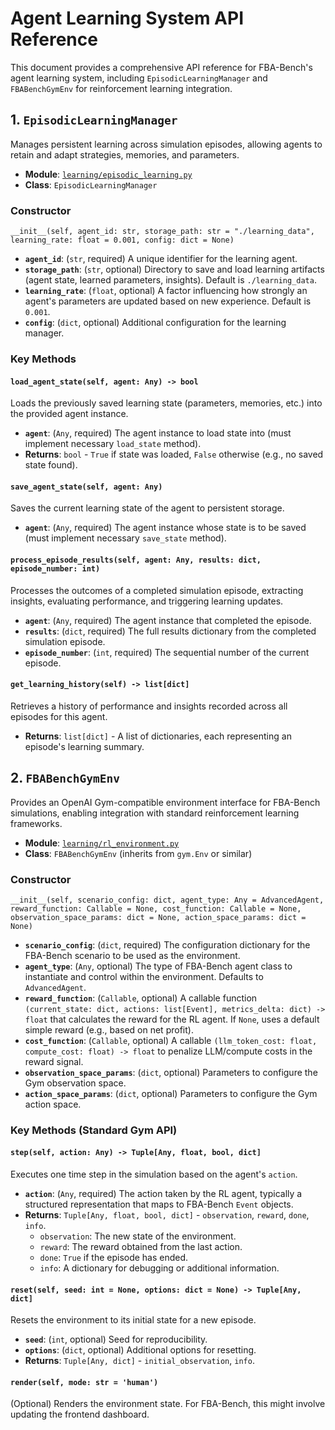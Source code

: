 # Agent Learning System API Reference

This document provides a comprehensive API reference for FBA-Bench's agent learning system, including `EpisodicLearningManager` and `FBABenchGymEnv` for reinforcement learning integration.

## 1. `EpisodicLearningManager`

Manages persistent learning across simulation episodes, allowing agents to retain and adapt strategies, memories, and parameters.

-   **Module**: [`learning/episodic_learning.py`](learning/episodic_learning.py)
-   **Class**: `EpisodicLearningManager`

### Constructor

`__init__(self, agent_id: str, storage_path: str = "./learning_data", learning_rate: float = 0.001, config: dict = None)`

-   **`agent_id`**: (`str`, required) A unique identifier for the learning agent.
-   **`storage_path`**: (`str`, optional) Directory to save and load learning artifacts (agent state, learned parameters, insights). Default is `./learning_data`.
-   **`learning_rate`**: (`float`, optional) A factor influencing how strongly an agent's parameters are updated based on new experience. Default is `0.001`.
-   **`config`**: (`dict`, optional) Additional configuration for the learning manager.

### Key Methods

#### `load_agent_state(self, agent: Any) -> bool`
Loads the previously saved learning state (parameters, memories, etc.) into the provided agent instance.

-   **`agent`**: (`Any`, required) The agent instance to load state into (must implement necessary `load_state` method).
-   **Returns**: `bool` - `True` if state was loaded, `False` otherwise (e.g., no saved state found).

#### `save_agent_state(self, agent: Any)`
Saves the current learning state of the agent to persistent storage.

-   **`agent`**: (`Any`, required) The agent instance whose state is to be saved (must implement necessary `save_state` method).

#### `process_episode_results(self, agent: Any, results: dict, episode_number: int)`
Processes the outcomes of a completed simulation episode, extracting insights, evaluating performance, and triggering learning updates.

-   **`agent`**: (`Any`, required) The agent instance that completed the episode.
-   **`results`**: (`dict`, required) The full results dictionary from the completed simulation episode.
-   **`episode_number`**: (`int`, required) The sequential number of the current episode.

#### `get_learning_history(self) -> list[dict]`
Retrieves a history of performance and insights recorded across all episodes for this agent.

-   **Returns**: `list[dict]` - A list of dictionaries, each representing an episode's learning summary.

## 2. `FBABenchGymEnv`

Provides an OpenAI Gym-compatible environment interface for FBA-Bench simulations, enabling integration with standard reinforcement learning frameworks.

-   **Module**: [`learning/rl_environment.py`](learning/rl_environment.py)
-   **Class**: `FBABenchGymEnv` (inherits from `gym.Env` or similar)

### Constructor

`__init__(self, scenario_config: dict, agent_type: Any = AdvancedAgent, reward_function: Callable = None, cost_function: Callable = None, observation_space_params: dict = None, action_space_params: dict = None)`

-   **`scenario_config`**: (`dict`, required) The configuration dictionary for the FBA-Bench scenario to be used as the environment.
-   **`agent_type`**: (`Any`, optional) The type of FBA-Bench agent class to instantiate and control within the environment. Defaults to `AdvancedAgent`.
-   **`reward_function`**: (`Callable`, optional) A callable function `(current_state: dict, actions: list[Event], metrics_delta: dict) -> float` that calculates the reward for the RL agent. If `None`, uses a default simple reward (e.g., based on net profit).
-   **`cost_function`**: (`Callable`, optional) A callable `(llm_token_cost: float, compute_cost: float) -> float` to penalize LLM/compute costs in the reward signal.
-   **`observation_space_params`**: (`dict`, optional) Parameters to configure the Gym observation space.
-   **`action_space_params`**: (`dict`, optional) Parameters to configure the Gym action space.

### Key Methods (Standard Gym API)

#### `step(self, action: Any) -> Tuple[Any, float, bool, dict]`
Executes one time step in the simulation based on the agent's `action`.

-   **`action`**: (`Any`, required) The action taken by the RL agent, typically a structured representation that maps to FBA-Bench `Event` objects.
-   **Returns**: `Tuple[Any, float, bool, dict]` - `observation`, `reward`, `done`, `info`.
    -   `observation`: The new state of the environment.
    -   `reward`: The reward obtained from the last action.
    -   `done`: `True` if the episode has ended.
    -   `info`: A dictionary for debugging or additional information.

#### `reset(self, seed: int = None, options: dict = None) -> Tuple[Any, dict]`
Resets the environment to its initial state for a new episode.

-   **`seed`**: (`int`, optional) Seed for reproducibility.
-   **`options`**: (`dict`, optional) Additional options for resetting.
-   **Returns**: `Tuple[Any, dict]` - `initial_observation`, `info`.

#### `render(self, mode: str = 'human')`
(Optional) Renders the environment state. For FBA-Bench, this might involve updating the frontend dashboard.